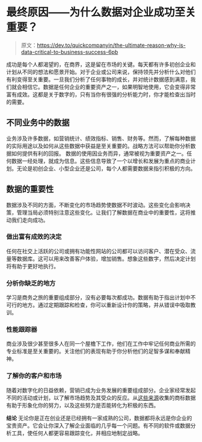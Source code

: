 # 最终原因——为什么数据对企业成功至关重要？

> 原文：<https://dev.to/quickcompanyin/the-ultimate-reason-why-is-data-critical-to-business-success-6pb>

成功是每个人都渴望的，在商界，这是留在市场的关键。每天都有许多初创企业和计划从不同的想法和愿景开始。对于企业或公司来说，保持领先并分析什么对他们有利变得至关重要。一旦我们分析了任何事物的成长，并对统计数据感到满意，我们就会相信它。数据是任何企业的重要资产之一，如果明智地使用，它会变得非常富有成效。这都是关于数字的，只有当你有很强的分析能力时，你才能检查出当时的需要。

## 不同业务中的数据

业务涉及许多数据，如营销统计、绩效指标、销售、财务等。然而，了解每种数据的实际用途以及如何从这些数据中获益是至关重要的。战略方法可以帮助你分析数据如何提供有利的回报。
数据的使用因业务而异，通常被视为重要资产之一。任何数据一经处理，就成为信息。这些信息导致了一个以增长和发展为重点的商业计划。无论是初创企业、小型企业还是公司，每个人都需要数据来指引积极的方向。

## 数据的重要性

数据涉及不同的方面，不断变化的市场趋势使数据不时波动。这些变化会影响决策，管理当局必须特别注意这些变化。让我们了解数据在商业中的重要性，这将推动我们走向成功。

### 做出富有成效的决定

任何在社交上活跃的公司或拥有功能性网站的公司都可以访问客户、潜在受众、流量等数据库。这可以用来改善客户体验，增加销售。想象这些数字，然后决定计划将有助于更好地执行。

### 分析你缺乏的地方

学习是商务之旅的重要组成部分，没有必要每次都成功。数据有助于指出计划中不可行的地方。通过定期跟踪和检查，你可以重新设计你的策略，并从错误中吸取教训。

### 性能跟踪器

商业涉及很少甚至很多人在同一个屋檐下工作，他们在工作中牢记任何商业所需的专业标准是至关重要的。关注他们的表现有助于你分析他们的足智多谋和奉献精神。

### 了解你的客户和市场

随着对数字化的日益依赖，营销已成为业务发展的重要组成部分。企业家经常发起不同的活动或计划，以了解市场趋势及其受众的反应。从[这些来源](https://www.quickcompany.in/trademarks/search)收集的商标数据有助于形象化你的努力，以及这些努力是否能转化为积极的东西。

**结论**
无论你是正在创业还是已经拥有一家成熟的公司，数据都将永远是你企业的宝贵资产。它会让你深入了解企业面临的几乎每一个问题。有不同的软件或数据分析工具，使任何人都更容易跟踪变化，并相应地制定战略。